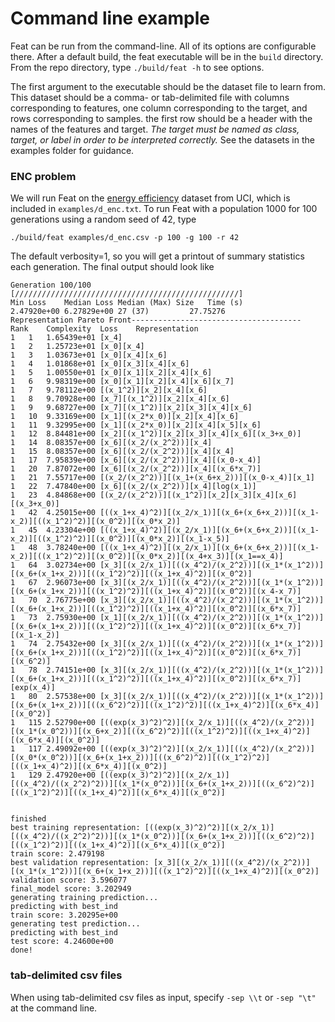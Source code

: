 # Command line example

Feat can be run from the command-line. All of its options are configurable there. 
After a default build, the feat executable will be in the `build` directory.  
From the repo directory, type `./build/feat -h` to see options.

The first argument to the executable should be the dataset file to learn from. This dataset should
be a comma- or tab-delimited file with columns corresponding to features, one column corresponding
to the target, and rows corresponding to samples. the first row should be a header with the names of
the features and target. *The target must be named as class, target, or label in order to be
interpreted correctly.* See the datasets in the examples folder for guidance. 

### ENC problem

We will run Feat on the [energy
efficiency](https://archive.ics.uci.edu/ml/datasets/Energy+efficiency) dataset from UCI, which is
included in `examples/d_enc.txt`. 
To run Feat with a population 1000 for 100 generations using a random seed of 42, type

```
./build/feat examples/d_enc.csv -p 100 -g 100 -r 42
```

The default verbosity=1, so you will get a printout of summary statistics each generation. The final
output should look like 

    Generation 100/100 [//////////////////////////////////////////////////]
    Min Loss	Median Loss	Median (Max) Size	Time (s)
    2.47920e+00	6.27829e+00	27 (37) 		27.75276
    Representation Pareto Front--------------------------------------
    Rank	Complexity	Loss	Representation
    1	1	1.65439e+01	[x_4]
    1	2	1.25723e+01	[x_0][x_4]
    1	3	1.03673e+01	[x_0][x_4][x_6]
    1	4	1.01868e+01	[x_0][x_3][x_4][x_6]
    1	5	1.00550e+01	[x_0][x_1][x_2][x_4][x_6]
    1	6	9.98319e+00	[x_0][x_1][x_2][x_4][x_6][x_7]
    1	7	9.78112e+00	[(x_1^2)][x_2][x_4][x_6]
    1	8	9.70928e+00	[x_7][(x_1^2)][x_2][x_4][x_6]
    1	9	9.68727e+00	[x_7][(x_1^2)][x_2][x_3][x_4][x_6]
    1	10	9.33169e+00	[x_1][(x_2*x_0)][x_2][x_4][x_6]
    1	11	9.32995e+00	[x_1][(x_2*x_0)][x_2][x_4][x_5][x_6]
    1	12	8.84481e+00	[x_2][(x_1^2)][x_2][x_3][x_4][x_6][(x_3+x_0)]
    1	14	8.08357e+00	[x_6][(x_2/(x_2^2))][x_4]
    1	15	8.08357e+00	[x_6][(x_2/(x_2^2))][x_4][x_4]
    1	17	7.95839e+00	[x_6][(x_2/(x_2^2))][x_4][(x_0-x_4)]
    1	20	7.87072e+00	[x_6][(x_2/(x_2^2))][x_4][(x_6*x_7)]
    1	21	7.55717e+00	[(x_2/(x_2^2))][(x_1+(x_6+x_2))][(x_0-x_4)][x_1]
    1	22	7.47840e+00	[x_6][(x_2/(x_2^2))][x_4][log(x_1)]
    1	23	4.84868e+00	[(x_2/(x_2^2))][(x_1^2)][x_2][x_3][x_4][x_6][(x_3+x_0)]
    1	42	4.25015e+00	[((x_1+x_4)^2)][(x_2/x_1)][(x_6+(x_6+x_2))][(x_1-x_2)][((x_1^2)^2)][(x_0^2)][(x_0*x_2)]
    1	45	4.23304e+00	[((x_1+x_4)^2)][(x_2/x_1)][(x_6+(x_6+x_2))][(x_1-x_2)][((x_1^2)^2)][(x_0^2)][(x_0*x_2)][(x_1-x_5)]
    1	48	3.78240e+00	[((x_1+x_4)^2)][(x_2/x_1)][(x_6+(x_6+x_2))][(x_1-x_2)][((x_1^2)^2)][(x_0^2)][(x_0*x_2)][(x_4+x_3)][(x_1==x_4)]
    1	64	3.02734e+00	[x_3][(x_2/x_1)][((x_4^2)/(x_2^2))][(x_1*(x_1^2))][(x_6+(x_1+x_2))][((x_1^2)^2)][((x_1+x_4)^2)][(x_0^2)]
    1	67	2.96073e+00	[x_3][(x_2/x_1)][((x_4^2)/(x_2^2))][(x_1*(x_1^2))][(x_6+(x_1+x_2))][((x_1^2)^2)][((x_1+x_4)^2)][(x_0^2)][(x_4-x_7)]
    1	70	2.76775e+00	[x_3][(x_2/x_1)][((x_4^2)/(x_2^2))][(x_1*(x_1^2))][(x_6+(x_1+x_2))][((x_1^2)^2)][((x_1+x_4)^2)][(x_0^2)][(x_6*x_7)]
    1	73	2.75930e+00	[x_1][(x_2/x_1)][((x_4^2)/(x_2^2))][(x_1*(x_1^2))][(x_6+(x_1+x_2))][((x_1^2)^2)][((x_1+x_4)^2)][(x_0^2)][(x_6*x_7)][(x_1-x_2)]
    1	74	2.75432e+00	[x_3][(x_2/x_1)][((x_4^2)/(x_2^2))][(x_1*(x_1^2))][(x_6+(x_1+x_2))][((x_1^2)^2)][((x_1+x_4)^2)][(x_0^2)][(x_6*x_7)][(x_6^2)]
    1	78	2.74151e+00	[x_3][(x_2/x_1)][((x_4^2)/(x_2^2))][(x_1*(x_1^2))][(x_6+(x_1+x_2))][((x_1^2)^2)][((x_1+x_4)^2)][(x_0^2)][(x_6*x_7)][exp(x_4)]
    1	80	2.57538e+00	[x_3][(x_2/x_1)][((x_4^2)/(x_2^2))][(x_1*(x_1^2))][(x_6+(x_1+x_2))][((x_6^2)^2)][((x_1^2)^2)][((x_1+x_4)^2)][(x_6*x_4)][(x_0^2)]
    1	115	2.52790e+00	[((exp(x_3)^2)^2)][(x_2/x_1)][((x_4^2)/(x_2^2))][(x_1*(x_0^2))][(x_6+x_2)][((x_6^2)^2)][((x_1^2)^2)][((x_1+x_4)^2)][(x_6*x_4)][(x_0^2)]
    1	117	2.49092e+00	[((exp(x_3)^2)^2)][(x_2/x_1)][((x_4^2)/(x_2^2))][(x_0*(x_0^2))][(x_6+(x_1+x_2))][((x_6^2)^2)][((x_1^2)^2)][((x_1+x_4)^2)][(x_6*x_4)][(x_0^2)]
    1	129	2.47920e+00	[((exp(x_3)^2)^2)][(x_2/x_1)][((x_4^2)/((x_2^2)^2))][(x_1*(x_0^2))][(x_6+(x_1+x_2))][((x_6^2)^2)][((x_1^2)^2)][((x_1+x_4)^2)][(x_6*x_4)][(x_0^2)]


    finished
    best training representation: [((exp(x_3)^2)^2)][(x_2/x_1)][((x_4^2)/((x_2^2)^2))][(x_1*(x_0^2))][(x_6+(x_1+x_2))][((x_6^2)^2)][((x_1^2)^2)][((x_1+x_4)^2)][(x_6*x_4)][(x_0^2)]
    train score: 2.479198
    best validation representation: [x_3][(x_2/x_1)][((x_4^2)/(x_2^2))][(x_1*(x_1^2))][(x_6+(x_1+x_2))][((x_1^2)^2)][((x_1+x_4)^2)][(x_0^2)]
    validation score: 3.596077
    final_model score: 3.202949
    generating training prediction...
    predicting with best_ind
    train score: 3.20295e+00
    generating test prediction...
    predicting with best_ind
    test score: 4.24600e+00
    done!


### tab-delimited csv files

When using tab-delimited csv files as input, specify `-sep \\t` or `-sep "\t"` at the command line. 

